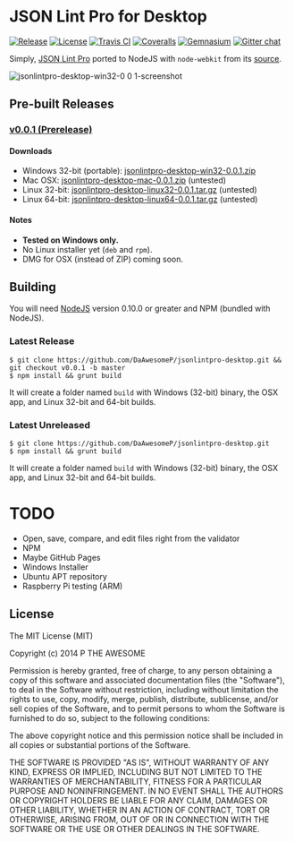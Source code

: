 # JSON Lint Pro for Desktop
[![Release](http://img.shields.io/github/release/DaAwesomeP/jsonlintpro-desktop.svg?style=flat)](https://github.com/DaAwesomeP/jsonlintpro-desktop/releases)
 [![License](http://img.shields.io/badge/license-MIT-red.svg?style=flat)](https://github.com/DaAwesomeP/jsonlintpro-desktop/blob/master/LICENSE)
 [![Travis CI](http://img.shields.io/travis/DaAwesomeP/jsonlintpro-desktop.svg?style=flat)](https://travis-ci.org/DaAwesomeP/jsonlintpro-desktop)
 [![Coveralls](https://img.shields.io/coveralls/DaAwesomeP/jsonlintpro-desktop.svg?style=flat)](https://coveralls.io/r/DaAwesomeP/jsonlintpro-desktop)
 [![Gemnasium](http://img.shields.io/gemnasium/DaAwesomeP/jsonlintpro-desktop.svg?style=flat)](https://gemnasium.com/DaAwesomeP/jsonlintpro-desktop)
 [![Gitter chat](http://img.shields.io/badge/gitter-open-1DCE73.svg?style=flat)](https://gitter.im/DaAwesomeP/jsonlintpro-desktop)


Simply, [JSON Lint Pro](http://pro.jsonlint.com/) ported to NodeJS with `node-webkit` from its [source](https://github.com/arc90/jsonlintpro).

![jsonlintpro-desktop-win32-0 0 1-screenshot](https://cloud.githubusercontent.com/assets/4472083/3122936/6248ca1e-e76d-11e3-8cfa-515350a91f50.PNG)

## Pre-built Releases

### [v0.0.1 (Prerelease)](https://github.com/DaAwesomeP/jsonlintpro-desktop/releases/tag/v0.0.1)
#### Downloads

 - Windows 32-bit (portable): [jsonlintpro-desktop-win32-0.0.1.zip](https://github.com/DaAwesomeP/jsonlintpro-desktop/releases/download/v0.0.1/jsonlintpro-desktop-win32-0.0.1.zip)
 - Mac OSX: [jsonlintpro-desktop-mac-0.0.1.zip](https://github.com/DaAwesomeP/jsonlintpro-desktop/releases/download/v0.0.1/jsonlintpro-desktop-mac-0.0.1.zip) (untested)
 - Linux 32-bit: [jsonlintpro-desktop-linux32-0.0.1.tar.gz](https://github.com/DaAwesomeP/jsonlintpro-desktop/releases/download/v0.0.1/jsonlintpro-desktop-linux32-0.0.1.tar.gz) (untested)
 - Linux 64-bit: [jsonlintpro-desktop-linux64-0.0.1.tar.gz](https://github.com/DaAwesomeP/jsonlintpro-desktop/releases/download/v0.0.1/jsonlintpro-desktop-linux64-0.0.1.tar.gz) (untested)

#### Notes
 - **Tested on Windows only.**
 - No Linux installer yet (`deb` and `rpm`).
 - DMG for OSX (instead of ZIP) coming soon.

## Building
You will need [NodeJS](http://nodejs.org/download/) version 0.10.0 or greater and NPM (bundled with NodeJS).

### Latest Release
```
$ git clone https://github.com/DaAwesomeP/jsonlintpro-desktop.git && git checkout v0.0.1 -b master
$ npm install && grunt build
```
It will create a folder named `build` with Windows (32-bit) binary, the OSX app, and Linux 32-bit and 64-bit builds.

### Latest Unreleased
```
$ git clone https://github.com/DaAwesomeP/jsonlintpro-desktop.git
$ npm install && grunt build
```
It will create a folder named `build` with Windows (32-bit) binary, the OSX app, and Linux 32-bit and 64-bit builds.

# TODO

 - Open, save, compare, and edit files right from the validator
 - NPM
 - Maybe GitHub Pages
 - Windows Installer
 - Ubuntu APT repository
 - Raspberry Pi testing (ARM)

## License

The MIT License (MIT)

Copyright (c) 2014 P THE AWESOME

Permission is hereby granted, free of charge, to any person obtaining a copy
of this software and associated documentation files (the "Software"), to deal
in the Software without restriction, including without limitation the rights
to use, copy, modify, merge, publish, distribute, sublicense, and/or sell
copies of the Software, and to permit persons to whom the Software is
furnished to do so, subject to the following conditions:

The above copyright notice and this permission notice shall be included in all
copies or substantial portions of the Software.

THE SOFTWARE IS PROVIDED "AS IS", WITHOUT WARRANTY OF ANY KIND, EXPRESS OR
IMPLIED, INCLUDING BUT NOT LIMITED TO THE WARRANTIES OF MERCHANTABILITY,
FITNESS FOR A PARTICULAR PURPOSE AND NONINFRINGEMENT. IN NO EVENT SHALL THE
AUTHORS OR COPYRIGHT HOLDERS BE LIABLE FOR ANY CLAIM, DAMAGES OR OTHER
LIABILITY, WHETHER IN AN ACTION OF CONTRACT, TORT OR OTHERWISE, ARISING FROM,
OUT OF OR IN CONNECTION WITH THE SOFTWARE OR THE USE OR OTHER DEALINGS IN THE
SOFTWARE.
